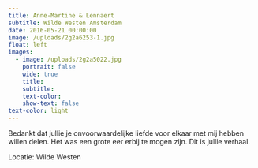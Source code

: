 ```yaml
---
title: Anne-Martine & Lennaert
subtitle: Wilde Westen Amsterdam
date: 2016-05-21 00:00:00
image: /uploads/2g2a6253-1.jpg
float: left
images:
  - image: /uploads/2g2a5022.jpg
    portrait: false
    wide: true
    title:
    subtitle:
    text-color:
    show-text: false
text-color: light
---
```


Bedankt dat jullie je onvoorwaardelijke liefde voor elkaar met mij hebben willen delen. Het was een grote eer erbij te mogen zijn. Dit is jullie verhaal.&nbsp;

Locatie: Wilde Westen